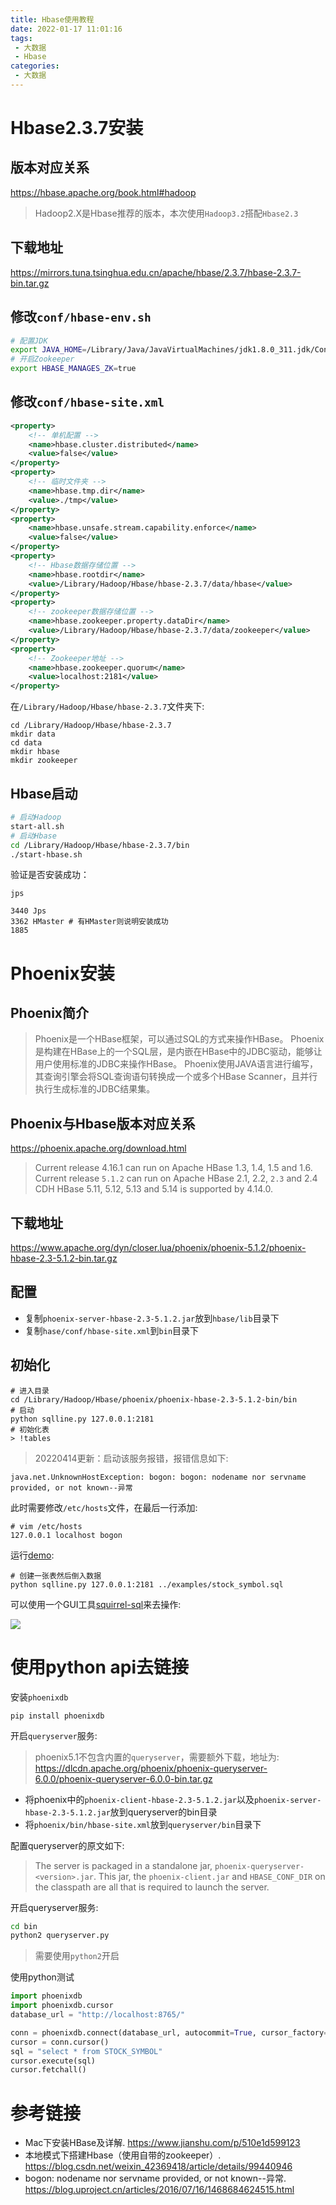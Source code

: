 ```yaml
---
title: Hbase使用教程
date: 2022-01-17 11:01:16
tags:
 - 大数据
 - Hbase
categories:
 - 大数据
---
```


# Hbase2.3.7安装

## 版本对应关系

https://hbase.apache.org/book.html#hadoop

> Hadoop2.X是Hbase推荐的版本，本次使用`Hadoop3.2`搭配`Hbase2.3`

## 下载地址

https://mirrors.tuna.tsinghua.edu.cn/apache/hbase/2.3.7/hbase-2.3.7-bin.tar.gz   


## 修改`conf/hbase-env.sh`

```sh
# 配置JDK
export JAVA_HOME=/Library/Java/JavaVirtualMachines/jdk1.8.0_311.jdk/Contents/Home
# 开启Zookeeper
export HBASE_MANAGES_ZK=true
```

## 修改`conf/hbase-site.xml`

```XML
<property>
    <!-- 单机配置 -->
    <name>hbase.cluster.distributed</name>
    <value>false</value>
</property>
<property>
    <!-- 临时文件夹 -->
    <name>hbase.tmp.dir</name>
    <value>./tmp</value>
</property>
<property>
    <name>hbase.unsafe.stream.capability.enforce</name>
    <value>false</value>
</property>
<property>
    <!-- Hbase数据存储位置 -->
    <name>hbase.rootdir</name>
    <value>/Library/Hadoop/Hbase/hbase-2.3.7/data/hbase</value>
</property>
<property>
    <!-- zookeeper数据存储位置 -->
    <name>hbase.zookeeper.property.dataDir</name>
    <value>/Library/Hadoop/Hbase/hbase-2.3.7/data/zookeeper</value>
</property>
<property>
    <!-- Zookeeper地址 -->
    <name>hbase.zookeeper.quorum</name>
    <value>localhost:2181</value>
</property> 

```

在`/Library/Hadoop/Hbase/hbase-2.3.7`文件夹下:

```shell
cd /Library/Hadoop/Hbase/hbase-2.3.7
mkdir data
cd data
mkdir hbase
mkdir zookeeper
```

## Hbase启动

```sh
# 启动Hadoop
start-all.sh 
# 启动Hbase
cd /Library/Hadoop/Hbase/hbase-2.3.7/bin
./start-hbase.sh
```

验证是否安装成功：

```shell
jps

3440 Jps
3362 HMaster # 有HMaster则说明安装成功
1885
```

# Phoenix安装

## Phoenix简介

> Phoenix是一个HBase框架，可以通过SQL的方式来操作HBase。
>Phoenix是构建在HBase上的一个SQL层，是内嵌在HBase中的JDBC驱动，能够让用户使用标准的JDBC来操作HBase。
>Phoenix使用JAVA语言进行编写，其查询引擎会将SQL查询语句转换成一个或多个HBase Scanner，且并行执行生成标准的JDBC结果集。

## Phoenix与Hbase版本对应关系

https://phoenix.apache.org/download.html

> Current release 4.16.1 can run on Apache HBase 1.3, 1.4, 1.5 and 1.6. Current release `5.1.2` can run on Apache HBase 2.1, 2.2, `2.3` and 2.4 CDH HBase 5.11, 5.12, 5.13 and 5.14 is supported by 4.14.0.

## 下载地址

https://www.apache.org/dyn/closer.lua/phoenix/phoenix-5.1.2/phoenix-hbase-2.3-5.1.2-bin.tar.gz

## 配置

- 复制`phoenix-server-hbase-2.3-5.1.2.jar`放到`hbase/lib`目录下
- 复制`hase/conf/hbase-site.xml`到`bin`目录下

## 初始化

```shell
# 进入目录
cd /Library/Hadoop/Hbase/phoenix/phoenix-hbase-2.3-5.1.2-bin/bin
# 启动
python sqlline.py 127.0.0.1:2181
# 初始化表
> !tables
```

>20220414更新：启动该服务报错，报错信息如下:

```
java.net.UnknownHostException: bogon: bogon: nodename nor servname provided, or not known--异常
```
此时需要修改`/etc/hosts`文件，在最后一行添加:

```shell
# vim /etc/hosts
127.0.0.1 localhost bogon
```

运行[demo](https://phoenix.apache.org/installation.html):

```shell
# 创建一张表然后倒入数据
python sqlline.py 127.0.0.1:2181 ../examples/stock_symbol.sql
```

可以使用一个GUI工具[squirrel-sql](https://sourceforge.net/projects/squirrel-sql/)来去操作:

![](https://phoenix.apache.org/images/squirrel.png)

# 使用python api去链接

安装`phoenixdb`

```shell
pip install phoenixdb
```

开启`queryserver`服务:

> phoenix5.1不包含内置的`queryserver`，需要额外下载，地址为:
https://dlcdn.apache.org/phoenix/phoenix-queryserver-6.0.0/phoenix-queryserver-6.0.0-bin.tar.gz

- 将phoenix中的`phoenix-client-hbase-2.3-5.1.2.jar`以及`phoenix-server-hbase-2.3-5.1.2.jar`放到queryserver的bin目录
- 将`phoenix/bin/hbase-site.xml`放到`queryserver/bin`目录下

配置queryserver的原文如下:

> The server is packaged in a standalone jar, `phoenix-queryserver-<version>.jar`. This jar, the `phoenix-client.jar` and `HBASE_CONF_DIR` on the classpath are all that is required to launch the server.



开启queryserver服务:

```sh
cd bin
python2 queryserver.py 
```
> 需要使用`python2`开启

使用python测试

```python
import phoenixdb
import phoenixdb.cursor
database_url = "http://localhost:8765/"

conn = phoenixdb.connect(database_url, autocommit=True, cursor_factory=phoenixdb.cursor.DictCursor)
cursor = conn.cursor() 
sql = "select * from STOCK_SYMBOL"  
cursor.execute(sql)
cursor.fetchall()
```







# 参考链接
- Mac下安装HBase及详解. https://www.jianshu.com/p/510e1d599123
- 本地模式下搭建Hbase（使用自带的zookeeper）. https://blog.csdn.net/weixin_42369418/article/details/99440946
- bogon: nodename nor servname provided, or not known--异常. https://blog.uproject.cn/articles/2016/07/16/1468684624515.html



